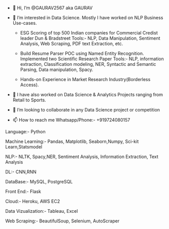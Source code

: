 - 👋 Hi, I’m @GAURAV2567 aka GAURAV
- 👀 I’m interested in Data Science. Mostly I have worked on NLP Business Use-cases.
    - ESG Scoring of top 500 Indian companies for Commercial Credist
      leader Dun & Bradstreet
      Tools:- NLP, Data Manipulation, Sentiment Analysis, Web Scraping, PDF text Extraction, etc.

   - Build Resume Parser POC using Named Entity Recognition.
     Implemented two Scientific Research Paper
     Tools:- NLP, information extraction, Classification modeling, NER, Syntactic and Semantic Parsing, Data manipulation, Spacy.
    
   - Hands-on Experience in Market Research Industry(Borderless Access).
    
- 🌱 I have also worked on Data Science & Analytics Projects ranging from Retail to Sports.
- 💞️ I’m looking to collaborate in any Data Science project or competition
- 📫 How to reach me Whatsapp/Phone:- +919724080157

Language:- Python 
 
Machine Learning:- Pandas, Matplotlib, Seaborn,Numpy, Sci-kit Learn,Statsmodel
 
NLP:- NLTK, Spacy,NER, Sentiment Analysis, Information Extraction, Text Analysis
 
DL:- CNN,RNN
 
DataBase:- MySQL, PostgreSQL
 
Front End:- Flask
 
Cloud:- Heroku, AWS EC2
 
Data Vizualization:- Tableau, Excel
 
Web Scraping:- BeautifulSoup, Selenium, AutoScraper

<!---
GAURAV2567/GAURAV2567 is a ✨ special ✨ repository because its `README.md` (this file) appears on your GitHub profile.
You can click the Preview link to take a look at your changes.
--->
